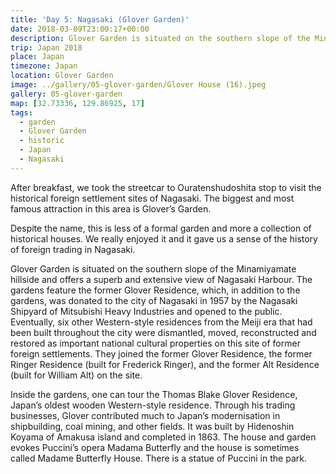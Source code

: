 ```yaml
---
title: 'Day 5: Nagasaki (Glover Garden)'
date: 2018-03-09T23:00:17+00:00
description: Glover Garden is situated on the southern slope of the Minamiyamate hillside and offers a superb and extensive view of Nagasaki Harbour.
trip: Japan 2018
place: Japan
timezone: Japan
location: Glover Garden
image: ../gallery/05-glover-garden/Glover House (16).jpeg
gallery: 05-glover-garden
map: [32.73336, 129.86925, 17]
tags:
  - garden
  - Glover Garden
  - historic
  - Japan
  - Nagasaki
---
```


After breakfast, we took the streetcar to Ouratenshudoshita stop to visit the historical foreign settlement sites of Nagasaki. The biggest and most famous attraction in this area is Glover&#8217;s Garden.

Despite the name, this is less of a formal garden and more a collection of historical houses. We really enjoyed it and it gave us a sense of the history of foreign trading in Nagasaki.

Glover Garden is situated on the southern slope of the Minamiyamate hillside and offers a superb and extensive view of Nagasaki Harbour. The gardens feature the former Glover Residence, which, in addition to the gardens, was donated to the city of Nagasaki in 1957 by the Nagasaki Shipyard of Mitsubishi Heavy Industries and opened to the public. Eventually, six other Western-style residences from the Meiji era that had been built throughout the city were dismantled, moved, reconstructed and restored as important national cultural properties on this site of former foreign settlements. They joined the former Glover Residence, the former Ringer Residence (built for Frederick Ringer), and the former Alt Residence (built for William Alt) on the site.

Inside the gardens, one can tour the Thomas Blake Glover Residence, Japan&#8217;s oldest wooden Western-style residence. Through his trading businesses, Glover contributed much to Japan&#8217;s modernisation in shipbuilding, coal mining, and other fields. It was built by Hidenoshin Koyama of Amakusa island and completed in 1863. The house and garden evokes Puccini&#8217;s opera Madama Butterfly and the house is sometimes called Madame Butterfly House. There is a statue of Puccini in the park.
